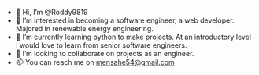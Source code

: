 - 👋 Hi, I’m @Roddy9819
- 👀 I’m interested in becoming a software engineer, a web developer. Majored in renewable energy engineering.
- 🌱 I’m currently learning python to make projects. At an introductory level i would love to learn from senior software engineers. 
- 💞️ I’m looking to collaborate on projects as an engineer.
- 📫 You can reach me on mensahe54@gmail.com

<!---
Roddy9819/Roddy9819 is a ✨ special ✨ repository because its `README.md` (this file) appears on your GitHub profile.
You can click the Preview link to take a look at your changes.
--->
